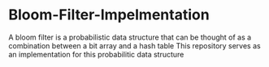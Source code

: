 # Bloom-Filter-Impelmentation
A bloom filter is a probabilistic data structure that can be thought of as a combination between a bit array and a hash table
This repository serves as an implementation for this probabilitic data structure
